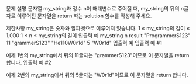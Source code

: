 문제 설명
문자열 my_string과 정수 n이 매개변수로 주어질 때, my_string의 뒤의 n글자로 이루어진 문자열을 return 하는 solution 함수를 작성해 주세요.

제한사항
my_string은 숫자와 알파벳으로 이루어져 있습니다.
1 ≤ my_string의 길이 ≤ 1,000
1 ≤ n ≤ my_string의 길이
입출력 예
my_string	n	result
"ProgrammerS123"	11	"grammerS123"
"He110W0r1d"	5	"W0r1d"
입출력 예
입출력 예 #1

예제 1번의 my_string에서 뒤의 11글자는 "grammerS123"이므로 이 문자열을 return 합니다.
입출력 예 #2

예제 2번의 my_string에서 뒤의 5글자는 "W0r1d"이므로 이 문자열을 return 합니다.